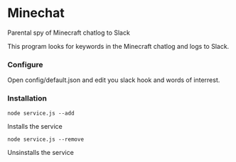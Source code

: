 # Minechat
Parental spy of Minecraft chatlog to Slack

This program looks for keywords in the Minecraft chatlog and logs to Slack.

### Configure

Open config/default.json and edit you slack hook and words of interrest.

### Installation

    node service.js --add

Installs the service

    node service.js --remove

Unsinstalls the service
